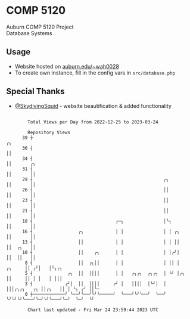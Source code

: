 # COMP 5120
Auburn COMP 5120 Project  
Database Systems

## Usage
- Website hosted on [auburn.edu/~wah0028](https://webhome.auburn.edu/~wah0028/)
- To create own instance, fill in the config vars in `src/database.php`

## Special Thanks
- [@SkydivingSquid](https://github.com/SkydivingSquid) - website beautification & added functionality

```

        Total Views per Day from 2022-12-25 to 2023-03-24

        Repository Views
      39 ┼                                                                          ╭╮
      36 ┤                                                                          ││
      34 ┤                                                                          ││       ╭╮
      31 ┤                                                                          ││       ││
      29 ┤                                                 ╭╮                       ││       ││
      26 ┤                                                 ││                       ││       ││
      23 ┤                                                 ││                       ││       ││
      21 ┤                                                 ││                       ││       ││
      18 ┤                               ╭─╮               │╰╮                      ││       ││
      16 ┤                 ╭╮            │ │               │ │ ╭╮                   ││       ││
      13 ┤                 ││            │ │               │ │ ││                   ││  ╭╮   ││
      10 ┤                 ││    ╭╮      │ │               │ │╭╯│                   ││  ││   ││
       8 ┤                 ││  ╭╮││      │ │               │ ││ │            ╭╮     ││ ╭╯│   │╰╮╭╮
       5 ┤             ╭╮  ││  ││││      │ │   ╭╮╭╮  ╭╮╭╮  │ ╰╯ │╭╮          ││     ││ │ │   │ │││
       3 ┤            ╭╯│  ││  ││││     ╭╯ │   ││││  │╰╯│  │    │││╭╮╭╮   ╭╮ ││╭╮   ││ │ ╰╮ ╭╯ ││╰─
       0 ┼────────────╯ ╰──╯╰──╯╰╯╰─────╯  ╰───╯╰╯╰──╯  ╰──╯    ╰╯╰╯╰╯╰───╯╰─╯╰╯╰───╯╰─╯  ╰─╯  ╰╯

        Chart last updated - Fri Mar 24 23:59:44 2023 UTC
        
```
